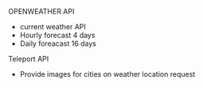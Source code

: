 OPENWEATHER API
 - current weather API
 - Hourly forecast 4 days
 - Daily foreacast 16 days

Teleport API
 - Provide images for cities on weather location request

